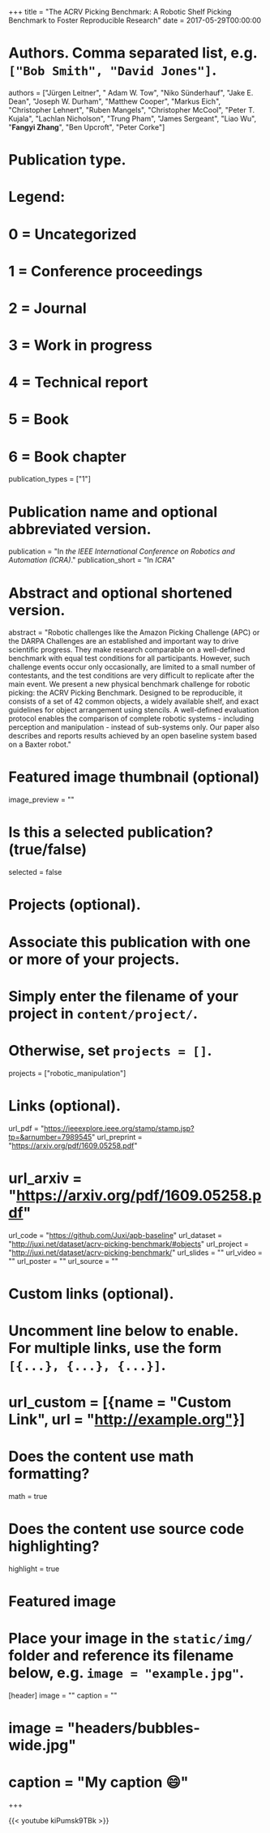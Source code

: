+++
title = "The ACRV Picking Benchmark: A Robotic Shelf Picking Benchmark to Foster Reproducible Research"
date = 2017-05-29T00:00:00

# Authors. Comma separated list, e.g. `["Bob Smith", "David Jones"]`.
authors = ["Jürgen Leitner", " Adam W. Tow", "Niko Sünderhauf", "Jake E. Dean", "Joseph W. Durham", "Matthew Cooper", "Markus Eich", "Christopher Lehnert", "Ruben Mangels", "Christopher McCool", "Peter T. Kujala", "Lachlan Nicholson", "Trung Pham", "James Sergeant", "Liao Wu", "**Fangyi Zhang**", "Ben Upcroft", "Peter Corke"]

# Publication type.
# Legend:
# 0 = Uncategorized
# 1 = Conference proceedings
# 2 = Journal
# 3 = Work in progress
# 4 = Technical report
# 5 = Book
# 6 = Book chapter
publication_types = ["1"]

# Publication name and optional abbreviated version.
publication = "In *the IEEE International Conference on Robotics and Automation (ICRA)*."
publication_short = "In *ICRA*"

# Abstract and optional shortened version.
abstract = "Robotic challenges like the Amazon Picking Challenge (APC) or the DARPA Challenges are an established and important way to drive scientific progress. They make research comparable on a well-defined benchmark with equal test conditions for all participants. However, such challenge events occur only occasionally, are limited to a small number of contestants, and the test conditions are very difficult to replicate after the main event. We present a new physical benchmark challenge for robotic picking: the ACRV Picking Benchmark. Designed to be reproducible, it consists of a set of 42 common objects, a widely available shelf, and exact guidelines for object arrangement using stencils. A well-defined evaluation protocol enables the comparison of complete robotic systems - including perception and manipulation - instead of sub-systems only. Our paper also describes and reports results achieved by an open baseline system based on a Baxter robot."

# Featured image thumbnail (optional)
image_preview = ""

# Is this a selected publication? (true/false)
selected = false

# Projects (optional).
#   Associate this publication with one or more of your projects.
#   Simply enter the filename of your project in `content/project/`.
#   Otherwise, set `projects = []`.
projects = ["robotic_manipulation"]

# Links (optional).
url_pdf = "https://ieeexplore.ieee.org/stamp/stamp.jsp?tp=&arnumber=7989545"
url_preprint = "https://arxiv.org/pdf/1609.05258.pdf"
# url_arxiv = "https://arxiv.org/pdf/1609.05258.pdf"
url_code = "https://github.com/Juxi/apb-baseline"
url_dataset = "http://juxi.net/dataset/acrv-picking-benchmark/#objects"
url_project = "http://juxi.net/dataset/acrv-picking-benchmark/"
url_slides = ""
url_video = ""
url_poster = ""
url_source = ""

# Custom links (optional).
#   Uncomment line below to enable. For multiple links, use the form `[{...}, {...}, {...}]`.
# url_custom = [{name = "Custom Link", url = "http://example.org"}]

# Does the content use math formatting?
math = true

# Does the content use source code highlighting?
highlight = true

# Featured image
# Place your image in the `static/img/` folder and reference its filename below, e.g. `image = "example.jpg"`.
[header]
image = ""
caption = ""

# image = "headers/bubbles-wide.jpg"
# caption = "My caption :smile:"

+++

{{< youtube kiPumsk9TBk >}}

<!-- More detail can easily be written here using *Markdown* and $\rm \LaTeX$ math code. -->
